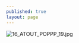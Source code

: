 ```yaml
---
published: true
layout: page
---
```

![16_ATOUT_POPPP_19.jpg]({{site.baseurl}}/data/images/16/atouts/16_ATOUT_POPPP_19.jpg)